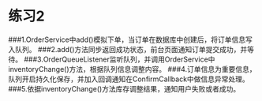 # 练习2
###1.OrderService中add()模拟下单，当订单在数据库中创建后，将订单信息写入队列。
###2.add()方法同步返回成功状态，前台页面通知订单提交成功，并等待。
###3.OrderQueueListener监听队列，并调用OrderService中inventoryChange()方法，根据队列信息调整内容。
###4.订单信息为重要信息，队列开启持久化保存，并加入回调通知在ConfirmCallback中做信息异常处理。
###5.依据inventoryChange()方法库存调整结果，通知用户失败或者成功。
